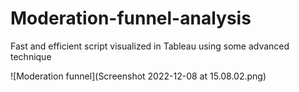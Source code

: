 # Moderation-funnel-analysis
Fast and efficient script visualized in Tableau using some advanced technique

![Moderation funnel](Screenshot 2022-12-08 at 15.08.02.png)
